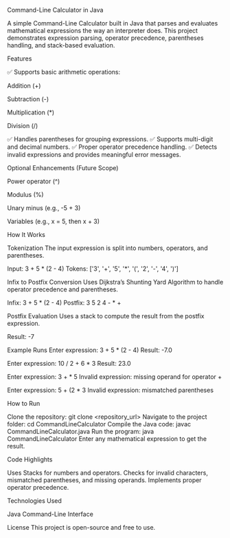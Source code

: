 Command-Line Calculator in Java

A simple Command-Line Calculator built in Java that parses and evaluates mathematical expressions the way an interpreter does. This project demonstrates expression parsing, operator precedence, parentheses handling, and stack-based evaluation.

Features

✅ Supports basic arithmetic operations:

Addition (+)

Subtraction (-)

Multiplication (*)

Division (/)

✅ Handles parentheses for grouping expressions.
✅ Supports multi-digit and decimal numbers.
✅ Proper operator precedence handling.
✅ Detects invalid expressions and provides meaningful error messages.

Optional Enhancements (Future Scope)

Power operator (^)

Modulus (%)

Unary minus (e.g., -5 + 3)

Variables (e.g., x = 5, then x + 3)

How It Works

Tokenization
The input expression is split into numbers, operators, and parentheses.

Input: 3 + 5 * (2 - 4)
Tokens: ['3', '+', '5', '*', '(', '2', '-', '4', ')']


Infix to Postfix Conversion
Uses Dijkstra’s Shunting Yard Algorithm to handle operator precedence and parentheses.

Infix: 3 + 5 * (2 - 4)
Postfix: 3 5 2 4 - * +


Postfix Evaluation
Uses a stack to compute the result from the postfix expression.

Result: -7

Example Runs
Enter expression: 3 + 5 * (2 - 4)
Result: -7.0

Enter expression: 10 / 2 + 6 * 3
Result: 23.0

Enter expression: 3 + * 5
Invalid expression: missing operand for operator +

Enter expression: 5 + (2 * 3
Invalid expression: mismatched parentheses




How to Run

Clone the repository: git clone <repository_url>
Navigate to the project folder: cd CommandLineCalculator
Compile the Java code: javac CommandLineCalculator.java
Run the program: java CommandLineCalculator
Enter any mathematical expression to get the result.


Code Highlights

Uses Stacks for numbers and operators.
Checks for invalid characters, mismatched parentheses, and missing operands.
Implements proper operator precedence.


Technologies Used

Java
Command-Line Interface


License
This project is open-source and free to use.
